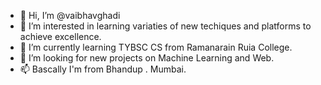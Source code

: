 - 👋 Hi, I’m @vaibhavghadi
- 👀 I’m interested in learning variaties of new techiques and platforms to achieve excellence.
- 🌱 I’m currently learning TYBSC CS from Ramanarain Ruia College.
- 💞️ I’m looking for new projects on Machine Learning and Web.
- 📫 Bascally I'm from Bhandup . Mumbai.

<!---
vaibhavghadi/vaibhavghadi is a ✨ special ✨ repository because its `README.md` (this file) appears on your GitHub profile.
You can click the Preview link to take a look at your changes.
--->

